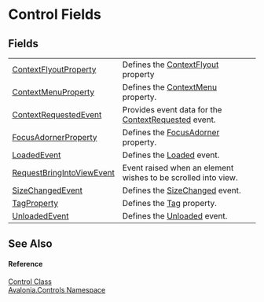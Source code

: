 # Control Fields




## Fields
<table>
<tr>
<td><a href="F_Avalonia_Controls_Control_ContextFlyoutProperty">ContextFlyoutProperty</a></td>
<td>Defines the <a href="P_Avalonia_Controls_Control_ContextFlyout">ContextFlyout</a> property</td>
</tr>
<tr>
<td><a href="F_Avalonia_Controls_Control_ContextMenuProperty">ContextMenuProperty</a></td>
<td>Defines the <a href="P_Avalonia_Controls_Control_ContextMenu">ContextMenu</a> property.</td>
</tr>
<tr>
<td><a href="F_Avalonia_Controls_Control_ContextRequestedEvent">ContextRequestedEvent</a></td>
<td>Provides event data for the <a href="E_Avalonia_Controls_Control_ContextRequested">ContextRequested</a> event.</td>
</tr>
<tr>
<td><a href="F_Avalonia_Controls_Control_FocusAdornerProperty">FocusAdornerProperty</a></td>
<td>Defines the <a href="P_Avalonia_Controls_Control_FocusAdorner">FocusAdorner</a> property.</td>
</tr>
<tr>
<td><a href="F_Avalonia_Controls_Control_LoadedEvent">LoadedEvent</a></td>
<td>Defines the <a href="E_Avalonia_Controls_Control_Loaded">Loaded</a> event.</td>
</tr>
<tr>
<td><a href="F_Avalonia_Controls_Control_RequestBringIntoViewEvent">RequestBringIntoViewEvent</a></td>
<td>Event raised when an element wishes to be scrolled into view.</td>
</tr>
<tr>
<td><a href="F_Avalonia_Controls_Control_SizeChangedEvent">SizeChangedEvent</a></td>
<td>Defines the <a href="E_Avalonia_Controls_Control_SizeChanged">SizeChanged</a> event.</td>
</tr>
<tr>
<td><a href="F_Avalonia_Controls_Control_TagProperty">TagProperty</a></td>
<td>Defines the <a href="P_Avalonia_Controls_Control_Tag">Tag</a> property.</td>
</tr>
<tr>
<td><a href="F_Avalonia_Controls_Control_UnloadedEvent">UnloadedEvent</a></td>
<td>Defines the <a href="E_Avalonia_Controls_Control_Unloaded">Unloaded</a> event.</td>
</tr>
</table>

## See Also


#### Reference
<a href="T_Avalonia_Controls_Control">Control Class</a>  
<a href="N_Avalonia_Controls">Avalonia.Controls Namespace</a>  
